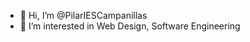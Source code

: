 - 👋 Hi, I’m @PilarIESCampanillas
- 👀 I’m interested in Web Design, Software Engineering 


<!---
PilarIESCampanillas/PilarIESCampanillas is a ✨ special ✨ repository because its `README.md` (this file) appears on your GitHub profile.
You can click the Preview link to take a look at your changes.
--->
